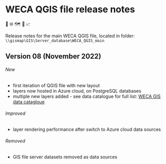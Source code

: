 # WECA QGIS file release notes
:round_pushpin: :globe_with_meridians: :world_map: :compass: :chart_with_upwards_trend:

Release notes for the main WECA QGIS file, located in folder: `\\gismap\GIS\Server_database\WECA_QGIS_main`

## **Version 08** (November 2022)

###### New
* first iteration of QGIS file with new layout
* layers now hosted in Azure cloud, on PostgreSQL databases
* multiple new layers added - see data catalogue for full list: [WECA GIS data catagloue](https://westofenglandca.sharepoint.com/:x:/r/sites/GIS/_layouts/15/Doc.aspx?sourcedoc=%7BCF113E21-93A4-42AC-AEFF-26530EF1A1D6%7D&file=WECA_GIS_data_catalogue.xlsx&action=default&mobileredirect=true)
###### Improved
* layer rendering performance after switch to Azure cloud data sources
###### Removed
* GIS file server datasets removed as data sources
